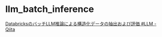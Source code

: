 # llm_batch_inference

[DatabricksのバッチLLM推論による構造化データの抽出および評価 \#LLM \- Qiita](https://qiita.com/taka_yayoi/items/c488ea7016727915e1a1)
